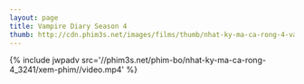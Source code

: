 ```yaml
---
layout: page
title: Vampire Diary Season 4
thumb: http://cdn.phim3s.net/images/films/thumb/nhat-ky-ma-ca-rong-4-vampire-diary-season-4-2012.jpg
---
```

{% include jwpadv src='//phim3s.net/phim-bo/nhat-ky-ma-ca-rong-4_3241/xem-phim//video.mp4' %}
